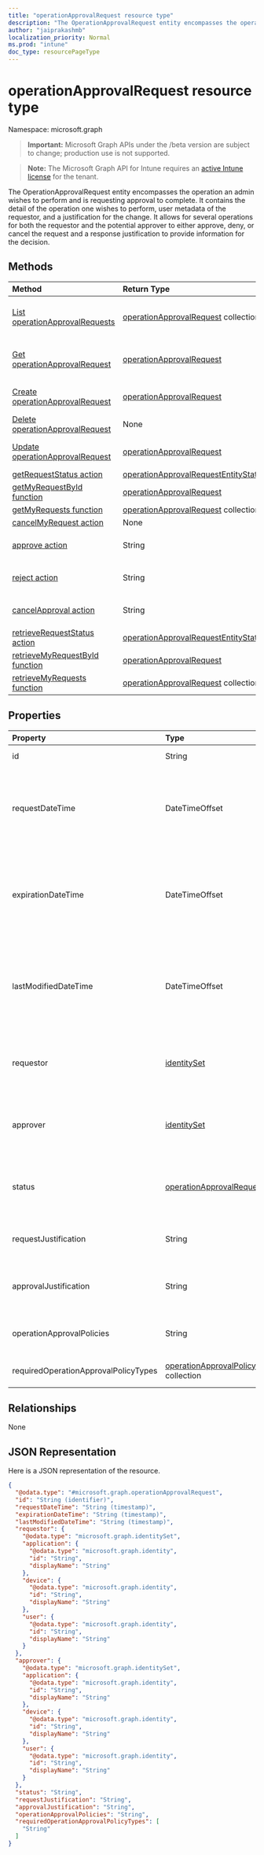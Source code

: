 ```yaml
---
title: "operationApprovalRequest resource type"
description: "The OperationApprovalRequest entity encompasses the operation an admin wishes to perform and is requesting approval to complete. It contains the detail of the operation one wishes to perform, user metadata of the requestor, and a justification for the change. It allows for several operations for both the requestor and the potential approver to either approve, deny, or cancel the request and a response justification to provide information for the decision."
author: "jaiprakashmb"
localization_priority: Normal
ms.prod: "intune"
doc_type: resourcePageType
---
```


# operationApprovalRequest resource type

Namespace: microsoft.graph

> **Important:** Microsoft Graph APIs under the /beta version are subject to change; production use is not supported.

> **Note:** The Microsoft Graph API for Intune requires an [active Intune license](https://go.microsoft.com/fwlink/?linkid=839381) for the tenant.

The OperationApprovalRequest entity encompasses the operation an admin wishes to perform and is requesting approval to complete. It contains the detail of the operation one wishes to perform, user metadata of the requestor, and a justification for the change. It allows for several operations for both the requestor and the potential approver to either approve, deny, or cancel the request and a response justification to provide information for the decision.

## Methods
|Method|Return Type|Description|
|:---|:---|:---|
|[List operationApprovalRequests](../api/intune-rbac-operationapprovalrequest-list.md)|[operationApprovalRequest](../resources/intune-rbac-operationapprovalrequest.md) collection|List properties and relationships of the [operationApprovalRequest](../resources/intune-rbac-operationapprovalrequest.md) objects.|
|[Get operationApprovalRequest](../api/intune-rbac-operationapprovalrequest-get.md)|[operationApprovalRequest](../resources/intune-rbac-operationapprovalrequest.md)|Read properties and relationships of the [operationApprovalRequest](../resources/intune-rbac-operationapprovalrequest.md) object.|
|[Create operationApprovalRequest](../api/intune-rbac-operationapprovalrequest-create.md)|[operationApprovalRequest](../resources/intune-rbac-operationapprovalrequest.md)|Create a new [operationApprovalRequest](../resources/intune-rbac-operationapprovalrequest.md) object.|
|[Delete operationApprovalRequest](../api/intune-rbac-operationapprovalrequest-delete.md)|None|Deletes a [operationApprovalRequest](../resources/intune-rbac-operationapprovalrequest.md).|
|[Update operationApprovalRequest](../api/intune-rbac-operationapprovalrequest-update.md)|[operationApprovalRequest](../resources/intune-rbac-operationapprovalrequest.md)|Update the properties of a [operationApprovalRequest](../resources/intune-rbac-operationapprovalrequest.md) object.|
|[getRequestStatus action](../api/intune-rbac-operationapprovalrequest-getrequeststatus.md)|[operationApprovalRequestEntityStatus](../resources/intune-rbac-operationapprovalrequestentitystatus.md)||
|[getMyRequestById function](../api/intune-rbac-operationapprovalrequest-getmyrequestbyid.md)|[operationApprovalRequest](../resources/intune-rbac-operationapprovalrequest.md)||
|[getMyRequests function](../api/intune-rbac-operationapprovalrequest-getmyrequests.md)|[operationApprovalRequest](../resources/intune-rbac-operationapprovalrequest.md) collection||
|[cancelMyRequest action](../api/intune-rbac-operationapprovalrequest-cancelmyrequest.md)|None||
|[approve action](../api/intune-rbac-operationapprovalrequest-approve.md)|String|Approves the requested instance of an operationApprovalRequest.|
|[reject action](../api/intune-rbac-operationapprovalrequest-reject.md)|String|Rejects the requested instance of an operationApprovalRequest.|
|[cancelApproval action](../api/intune-rbac-operationapprovalrequest-cancelapproval.md)|String|Cancels an already approved instance of an operationApprovalRequest.|
|[retrieveRequestStatus action](../api/intune-rbac-operationapprovalrequest-retrieverequeststatus.md)|[operationApprovalRequestEntityStatus](../resources/intune-rbac-operationapprovalrequestentitystatus.md)||
|[retrieveMyRequestById function](../api/intune-rbac-operationapprovalrequest-retrievemyrequestbyid.md)|[operationApprovalRequest](../resources/intune-rbac-operationapprovalrequest.md)||
|[retrieveMyRequests function](../api/intune-rbac-operationapprovalrequest-retrievemyrequests.md)|[operationApprovalRequest](../resources/intune-rbac-operationapprovalrequest.md) collection||

## Properties
|Property|Type|Description|
|:---|:---|:---|
|id|String|The unique identifier of the request. This ID is assigned at when the request is created. Read-only.|
|requestDateTime|DateTimeOffset|Indicates the DateTime that the request was made. The value cannot be modified and is automatically populated when the request is created. The Timestamp type represents date and time information using ISO 8601 format and is always in UTC time. For example, midnight UTC on Jan 1, 2014 would look like this: '2014-01-01T00:00:00Z'. Returned by default. Read-only. This property is read-only.|
|expirationDateTime|DateTimeOffset|Indicates the DateTime when any action on the approval request is no longer permitted. The value cannot be modified and is automatically populated when the request is created using expiration offset values defined in the service controllers. The Timestamp type represents date and time information using ISO 8601 format and is always in UTC time. For example, midnight UTC on Jan 1, 2014 would look like this: '2014-01-01T00:00:00Z'. Returned by default. Read-only. This property is read-only.|
|lastModifiedDateTime|DateTimeOffset|Indicates the last DateTime that the request was modified. The value cannot be modified and is automatically populated whenever values in the request are updated. For example, when the 'status' property changes from `needsApproval` to `approved`. The Timestamp type represents date and time information using ISO 8601 format and is always in UTC time. For example, midnight UTC on Jan 1, 2014 would look like this: '2014-01-01T00:00:00Z'. Returned by default. Read-only. This property is read-only.|
|requestor|[identitySet](../resources/intune-rbac-identityset.md)|The identity of the requestor as an Identity Set. Optionally contains the application ID, the device ID and the User ID. See information about this type here: https://learn.microsoft.com/graph/api/resources/identityset?view=graph-rest-1.0. Read-only. This property is read-only.|
|approver|[identitySet](../resources/intune-rbac-identityset.md)|The identity of the approver as an Identity Set. Optionally contains the application ID, the device ID and the User ID. See information about this type here: https://learn.microsoft.com/graph/api/resources/identityset?view=graph-rest-1.0. Read-only. This property is read-only.|
|status|[operationApprovalRequestStatus](../resources/intune-rbac-operationapprovalrequeststatus.md)|The current approval status of the request. Possible values are: `unknown`, `needsApproval`, `approved`, `rejected`, `cancelled`, `completed`, `expired`. Default value is `unknown`. Read-only. This property is read-only. Possible values are: `unknown`, `needsApproval`, `approved`, `rejected`, `cancelled`, `completed`, `expired`, `unknownFutureValue`.|
|requestJustification|String|Indicates the justification for creating the request. Maximum length of justification is 1024 characters. For example: 'Needed for Feb 2023 application baseline updates.' Read-only. This property is read-only.|
|approvalJustification|String|Indicates the justification for approving or rejecting the request. Maximum length of justification is 1024 characters. For example: 'Approved per Change 23423 - needed for Feb 2023 application baseline updates.' Read-only. This property is read-only.|
|operationApprovalPolicies|String|The operational approval policies used in the request. Indicates the policy and platform combinations that are required for this request to be approved or rejected. Read-only. This property is read-only.|
|requiredOperationApprovalPolicyTypes|[operationApprovalPolicyType](../resources/intune-rbac-operationapprovalpolicytype.md) collection|Indicates the approval policy types required by the request in order for the request to be approved or rejected. Read-only. This property is read-only.|

## Relationships
None

## JSON Representation
Here is a JSON representation of the resource.
<!-- {
  "blockType": "resource",
  "keyProperty": "id",
  "@odata.type": "microsoft.graph.operationApprovalRequest"
}
-->
``` json
{
  "@odata.type": "#microsoft.graph.operationApprovalRequest",
  "id": "String (identifier)",
  "requestDateTime": "String (timestamp)",
  "expirationDateTime": "String (timestamp)",
  "lastModifiedDateTime": "String (timestamp)",
  "requestor": {
    "@odata.type": "microsoft.graph.identitySet",
    "application": {
      "@odata.type": "microsoft.graph.identity",
      "id": "String",
      "displayName": "String"
    },
    "device": {
      "@odata.type": "microsoft.graph.identity",
      "id": "String",
      "displayName": "String"
    },
    "user": {
      "@odata.type": "microsoft.graph.identity",
      "id": "String",
      "displayName": "String"
    }
  },
  "approver": {
    "@odata.type": "microsoft.graph.identitySet",
    "application": {
      "@odata.type": "microsoft.graph.identity",
      "id": "String",
      "displayName": "String"
    },
    "device": {
      "@odata.type": "microsoft.graph.identity",
      "id": "String",
      "displayName": "String"
    },
    "user": {
      "@odata.type": "microsoft.graph.identity",
      "id": "String",
      "displayName": "String"
    }
  },
  "status": "String",
  "requestJustification": "String",
  "approvalJustification": "String",
  "operationApprovalPolicies": "String",
  "requiredOperationApprovalPolicyTypes": [
    "String"
  ]
}
```
